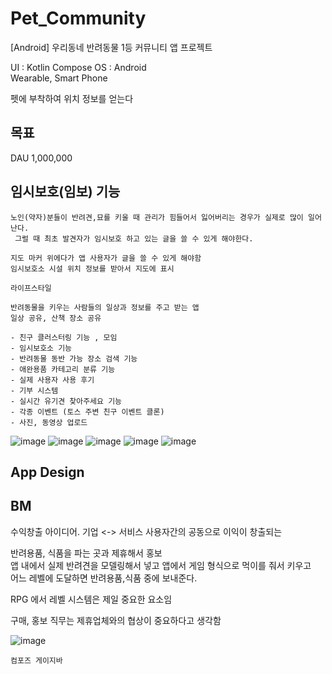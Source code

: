 # Pet_Community
[Android] 우리동네 반려동물 1등 커뮤니티 앱 프로젝트

UI : Kotlin Compose
OS : Android   
Wearable, Smart Phone   

펫에 부착하여 위치 정보를 얻는다    

## 목표
DAU 1,000,000

## 임시보호(임보) 기능
```
노인(약자)분들이 반려견,묘를 키울 때 관리가 힘들어서 잃어버리는 경우가 실제로 많이 일어난다.
 그럴 때 최초 발견자가 임시보호 하고 있는 글을 쓸 수 있게 해야한다.

지도 마커 위에다가 앱 사용자가 글을 쓸 수 있게 해야함
임시보호소 시설 위치 정보를 받아서 지도에 표시
```
```
라이프스타일

반려동물을 키우는 사람들의 일상과 정보를 주고 받는 앱
일상 공유, 산책 장소 공유

- 친구 클러스터링 기능 , 모임
- 임시보호소 기능
- 반려동물 동반 가능 장소 검색 기능
- 애완용품 카테고리 분류 기능
- 실제 사용자 사용 후기
- 기부 시스템
- 실시간 유기견 찾아주세요 기능
- 각종 이벤트 (토스 주변 친구 이벤트 클론)
- 사진, 동영상 업로드
```
![image](https://github.com/chihyeonwon/Pet_Community/assets/58906858/83b6515d-56b1-4617-9404-53bcd94b70fb)
![image](https://github.com/chihyeonwon/Pet_Community/assets/58906858/9b66e27b-c57a-4d2a-8cea-3bfa3f1474d6)
![image](https://github.com/chihyeonwon/Pet_Community/assets/58906858/51bc7d87-8319-4c12-aeb1-340dc6d0a0eb)
![image](https://github.com/chihyeonwon/Pet_Community/assets/58906858/551e996d-8a48-4e80-996c-e60018c1b32c)
![image](https://github.com/chihyeonwon/Pet_Community/assets/58906858/78b30ef7-b1ef-4c77-818a-7daf5a473aab)
## App Design

## BM
수익창출 아이디어.
기업 <-> 서비스 사용자간의 공동으로 이익이 창출되는

반려용품, 식품을 파는 곳과 제휴해서 홍보    
앱 내에서 실제 반려견을 모델링해서 넣고 앱에서 게임 형식으로 먹이를 줘서 키우고    
어느 레벨에 도달하면 반려용품,식품 중에 보내준다.    

RPG 에서 레벨 시스템은 제일 중요한 요소임 

구매, 홍보 직무는 제휴업체와의 협상이 중요하다고 생각함

![image](https://github.com/chihyeonwon/Pet_Community/assets/58906858/0d75462d-bdca-4038-95f1-36928cbbbdf8)
```
컴포즈 게이지바
```
